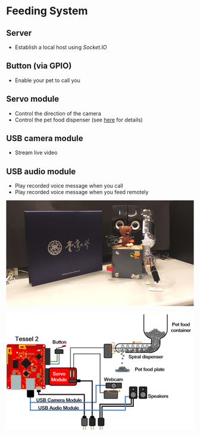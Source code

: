 # Feeding System

## Server

- Establish a local host using _Socket.IO_

## Button (via GPIO)

- Enable your pet to call you

## Servo module

- Control the direction of the camera
- Control the pet food dispenser (see [here](implementation) for details)

## USB camera module

- Stream live video

## USB audio module

- Play recorded voice message when you call
- Play recorded voice message when you feed remotely

![Feeding system](assets/images/feeding-system.png)

![Feeding system diagram](assets/images/feeding-system-diagram.png)
